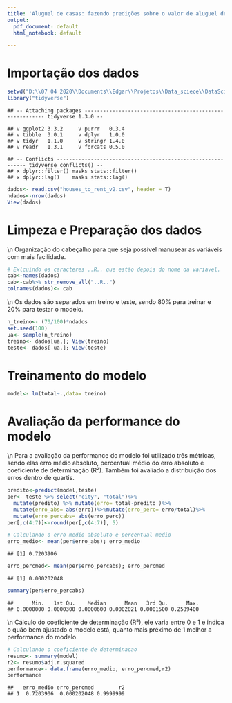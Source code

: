 ```yaml
---
title: 'Aluguel de casas: fazendo predições sobre o valor de aluguel decasas.'
output:
  pdf_document: default
  html_notebook: default

---
```


# Importação dos dados

```r
setwd("D:\\07 04 2020\\Documents\\Edgar\\Projetos\\Data_sciece\\DataScience_projects\\Vendas_casa")
library("tidyverse")
```

```
## -- Attaching packages --------------------------------------------------------- tidyverse 1.3.0 --
```

```
## v ggplot2 3.3.2     v purrr   0.3.4
## v tibble  3.0.1     v dplyr   1.0.0
## v tidyr   1.1.0     v stringr 1.4.0
## v readr   1.3.1     v forcats 0.5.0
```

```
## -- Conflicts ------------------------------------------------------------ tidyverse_conflicts() --
## x dplyr::filter() masks stats::filter()
## x dplyr::lag()    masks stats::lag()
```

```r
dados<- read.csv("houses_to_rent_v2.csv", header = T)
ndados<-nrow(dados) 
View(dados)
```

# Limpeza e Preparação dos dados

\n Organização do cabeçalho para que seja possível manusear as variáveis com mais facilidade.

```r
# Exlcuindo os caracteres ..R.. que estão depois do nome da variavel.
cab<-names(dados)
cab<-cab%>% str_remove_all("..R..")
colnames(dados)<- cab
```
\n Os dados são separados em treino e teste, sendo 80% para treinar e 20%
para testar o modelo.

```r
n_treino<- (70/100)*ndados
set.seed(100)
ua<- sample(n_treino)
treino<- dados[ua,]; View(treino)
teste<- dados[-ua,]; View(teste)
```


# Treinamento do modelo

```r
model<- lm(total~.,data= treino)
```

# Avaliação da performance do modelo
\n Para a avaliação da performance do modelo foi utilizado três métricas, sendo elas erro médio absoluto, percentual médio do erro absoluto e coeficiente de determinação (R²). Também foi avaliado a distribuição dos erros dentro de quartis.

```r
predito<-predict(model,teste)
per<- teste %>% select("city", "total")%>%
  mutate(predito) %>% mutate(erro= total-predito )%>%
  mutate(erro_abs= abs(erro))%>%mutate(erro_perc= erro/total)%>% 
  mutate(erro_percabs= abs(erro_perc))
per[,c(4:7)]<-round(per[,c(4:7)], 5)

# Calculando o erro medio absoluto e percentual medio
erro_medio<- mean(per$erro_abs); erro_medio
```

```
## [1] 0.7203906
```

```r
erro_percmed<- mean(per$erro_percabs); erro_percmed
```

```
## [1] 0.000202048
```

```r
summary(per$erro_percabs)
```

```
##      Min.   1st Qu.    Median      Mean   3rd Qu.      Max. 
## 0.0000000 0.0000300 0.0000600 0.0002021 0.0001500 0.2589400
```


\n Cálculo do coeficiente de determinação (R²), ele varia entre 0 e 1 e indica o quão bem ajustado o modelo está, quanto mais préximo de 1 melhor a performance do modelo.

```r
# Calculando o coeficiente de determinacao
resumo<- summary(model)
r2<- resumo$adj.r.squared
performance<- data.frame(erro_medio, erro_percmed,r2)
performance
```

```
##   erro_medio erro_percmed        r2
## 1  0.7203906  0.000202048 0.9999999
```


